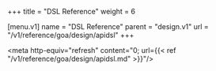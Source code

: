 +++
title = "DSL Reference"
weight = 6

[menu.v1]
name = "DSL Reference"
parent = "design.v1"
url = "/v1/reference/goa/design/apidsl"
+++

<meta http-equiv="refresh" content="0; url={{< ref "/v1/reference/goa/design/apidsl.md" >}}"/>
